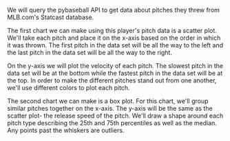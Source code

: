We will query the pybaseball API to get data about pitches they threw from MLB.com's Statcast database.

The first chart we can make using this player's pitch data is a scatter plot. We'll take each pitch and place it on the x-axis based on the order in which it was thrown. The first pitch in the data set will be all the way to the left and the last pitch in the data set will be all the way to the right.

On the y-axis we will plot the velocity of each pitch. The slowest pitch in the data set will be at the bottom while the fastest pitch in the data set will be at the top. In order to make the different pitches stand out from one another, we'll use different colors to plot each pitch.

The second chart we can make is a box plot. For this chart, we'll group similar pitches together on the x-axis. The y-axis will be the same as the scatter plot- the release speed of the pitch. We'll draw a shape around each pitch type describing the 25th and 75th percentiles as well as the median. Any points past the whiskers are outliers.